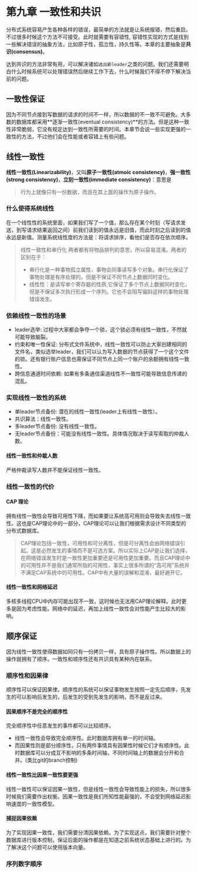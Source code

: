 # 第九章 一致性和共识

分布式系统容易产生各种各样的错误，最简单的方法就是让系统报错，然后重启。不过很多时候这个方法不可接受。此时就需要有容错性, 容错性实现的方式是找到一些解决错误的抽象方法，比如原子性，孤立性，持久性等。本章的主要抽象是**共识(consensus)**。

达到共识的方法非常有用，可以解决诸如`选出新leader`之类的问题。我们还需要明白什么时候系统可以处理错误然后继续工作下去，什么时候我们不得不停下解决当前的问题。

## 一致性保证

因为不同节点接到写数据的请求的时间不一样，所以数据的不一致不可避免。大多数的数据库都采用**逐渐一致性(eventual consistency)**的方法。但是这种一致性非常脆弱，它没有规定达到一致性所需要的时间。本章节会说一些实现更强的一致性的方法，不过他们会在性能或者容错上有些问题。

## 线性一致性

**线性一致性(Linearizability)**，又叫**原子一致性(atmoic consistency)**，**强一致性(strong consistency)**，**立刻一致性(immediate consistency)**：意思是

> 行为上就像只有一份数据，而且在其上面的操作为原子操作。

### 什么使得系统线性
在一个线性性的系统里面，如果我们写了一个值，那么存在某个时刻（写请求发送，到写请求结果返回之间）前我们读到的值永远是旧值，而此时刻之后读到的值永远是新值。测量系统线性度的方法是：将请求排序，看他们是否存在依次顺序。

> 线性一致性和串行化
> 两者都有将物品排列的意思，所以容易混淆。两者的区别在于：
> - 串行化是一种事物孤立属性，事物会同事读写多个对象。串行化保证了事物处理是有序处理的。但是不保证不同节点上数据同时变化。
> - 线性性：是读写单个寄存器的性质,它保证了多个节点上数据同时变化，但是不保证多次执行形成一个序列。它也不会阻写偏斜这样的事物处理错误发生。

### 依赖线性一致性的场景

- leader选举: 过程中大家都会争夺一个锁，这个锁必须有线性一致性，不然就可能导致脑裂。
- 约束和唯一性保证: 分布式文件系统中，线性一致性可以防止大家创建相同的文件名，类似选举leader，我们可以认为写入数据的节点获得了一个这个文件的锁。还有银行账户信息也需保证不同节点上同一个账户的余额拥有线性一致性。
- 跨信息通道时间依赖: 如果有多条通信渠道线性不一致性可能导致信息传递的混乱。

### 实现线性一致性的系统 
- 单leader节点备份: 潜在的线性一致性(leader上有线性一致性）。
- 共识算法：线性一致性。
- 多leader节点备份: 没有线性一致性。
- 无leader节点备份：可能没有线性一致性。具体情况取决于读写索取的仲裁人数。

#### 线性一致性和仲裁人数
严格仲裁读写人数并不能保证线性一致性。

### 线性一致性的代价
#### CAP 理论
拥有线性一致性会导致可用性下降，而如果要让系统高可用则会导致失去线性一致性。这也是CAP理论中的一部分，CAP理论可以让我们根据需求设计不同类型的分布式数据库。

> CAP理论包括一致性，可用性和可分离性，但是可分离性会由网络错误引起。这是必然发生的事情而不是可选方案。所以实际上CAP是让我们选择，在网络错误发生时是一致性更加重要还是可用性更加重要。而且CAP理论中的可用性并不是我们通常所指的可用性，事实上很多所谓的“高可用”系统并不满足CAP系统中的可用性。CAP中有大量的误解和混淆，最好避开它。

#### 线性一致性和网络延迟
多核多线程CPU中内存可能出现不一致，这时候也无法用CAP理论解释。此时更多是因为考虑性能。网络中的延迟，再加上线性一致性会对性能产生比较大的影响。

## 顺序保证
因为线性一致性使得数据如同只有一份拷贝一样，具有原子操作性。所以数据上的操作就拥有了顺序。一致性和顺序性还有共识具有某种内在联系。

### 顺序性和因果律
顺序性可以保证因果律。顺序性的系统可以保证事物发生按照一定先后顺序，先发生的可以影响后发生的，后发生的受到先发生的影响，而不是反过来。

#### 因果顺序不是完全的顺序性
完全顺序性中任意发生的事件都可以比较顺序。
- 线性一致性会导致完全顺序性。此时数据库拥有单一的时间轴。
- 而因果性则是部分顺序性，只有两件事情具有因果性时候它们才有顺序性。此时数据库可以分成互不影响的多条时间轴，不同时间轴上的数据会分开和合并。(类比git的branch控制)

#### 线性一致性比因果一致性要更强
线性一致性可以保证因果一致性，但是线性一致性会导致性能上的损失，所以很多时候我们需要作出权衡。因果一致性是我们所知性能最强的，不会受到网络延迟影响速度的一致性模型。

#### 捕捉因果依赖
为了实现因果一致性，我们需要分清因果依赖。为了实现这点，我们需要针对整个数据库进行版本控制，保证后面的操作都是在知道之前系统状态基础上进行的。为了解决这个问题可以使用版本向量。


### 序列数字顺序
